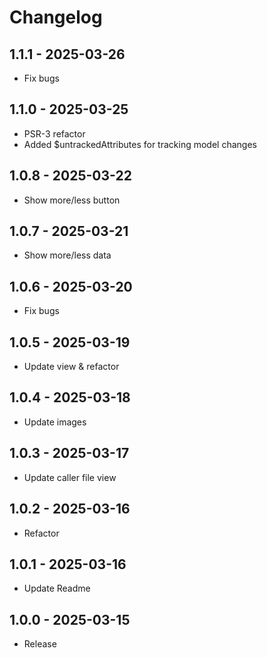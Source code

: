  
# Changelog

## 1.1.1 - 2025-03-26
- Fix bugs

## 1.1.0 - 2025-03-25
- PSR-3 refactor
- Added $untrackedAttributes for tracking model changes

## 1.0.8 - 2025-03-22
- Show more/less button

## 1.0.7 - 2025-03-21
- Show more/less data

## 1.0.6 - 2025-03-20
- Fix bugs

## 1.0.5 - 2025-03-19
- Update view & refactor

## 1.0.4 - 2025-03-18
- Update images

## 1.0.3 - 2025-03-17
- Update caller file view

## 1.0.2 - 2025-03-16
- Refactor

## 1.0.1 - 2025-03-16
- Update Readme

## 1.0.0 - 2025-03-15
- Release
